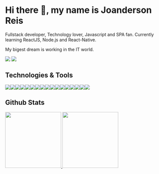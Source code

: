 # Hi there 👋, my name is Joanderson Reis

Fullstack developer, Technology lover, Javascript and SPA fan. Currently learning ReactJS, Node.js and React-Native.
<br/>

My bigest dream is working in the IT world.

<a href="https://wa.me/5574999269460"><img src="https://img.shields.io/badge/WhatsApp-FFF?style=for-the-badge&logo=whatsapp&logoColor=whit" /></a>
<a href="https://www.linkedin.com/in/joanderson-reis-566365182/"><img src="https://img.shields.io/badge/LinkedIn-0077B5?style=for-the-badge&logo=linkedin&logoColor=white" /></a>

## Technologies & Tools

<div style="display: flex">
   <img src="https://img.shields.io/badge/HTML5-E34F26?style=for-the-badge&logo=html5&logoColor=white" />
  <img src="https://img.shields.io/badge/CSS3-1572B6?style=for-the-badge&logo=css3&logoColor=white" />
  <img src="https://img.shields.io/badge/JavaScript-323330?style=for-the-badge&logo=javascript&logoColor=F7DF1E" />
  <img src="https://img.shields.io/badge/TypeScript-007ACC?style=for-the-badge&logo=typescript&logoColor=white" />
  <img src="https://img.shields.io/badge/Node.js-339933?style=for-the-badge&logo=nodedotjs&logoColor=white" />
  <img src="https://img.shields.io/badge/React-20232A?style=for-the-badge&logo=react&logoColor=61DAFB" />
  <img src="https://img.shields.io/badge/React_Native-20232A?style=for-the-badge&logo=react&logoColor=61DAFB" />
  <img src="https://img.shields.io/badge/npm-CB3837?style=for-the-badge&logo=npm&logoColor=white" />
  <img src="https://img.shields.io/badge/Yarn-2C8EBB?style=for-the-badge&logo=yarn&logoColor=white" />
  <img src="https://img.shields.io/badge/Express.js-000000?style=for-the-badge&logo=express&logoColor=white" />
  <img src="https://img.shields.io/badge/Docker-2CA5E0?style=for-the-badge&logo=docker&logoColor=white" />
  <img src="https://img.shields.io/badge/next.js-000000?style=for-the-badge&logo=nextdotjs&logoColor=white" />
  <img src="https://img.shields.io/badge/Git-F05032?style=for-the-badge&logo=git&logoColor=white" />
  <img src="https://img.shields.io/badge/Insomnia-5849be?style=for-the-badge&logo=Insomnia&logoColor=white" />
  <img src="https://img.shields.io/badge/MongoDB-4EA94B?style=for-the-badge&logo=mongodb&logoColor=white" />
  <img src="https://img.shields.io/badge/SQLite-07405E?style=for-the-badge&logo=sqlite&logoColor=white" />
  <img src="https://img.shields.io/badge/Realm-39477F?style=for-the-badge&logo=realm&logoColor=white" />
</div>

## Github Stats
<div>
   <a href="http://github.com/JoandersonReis">
      <img height="180em" src="https://github-readme-stats.vercel.app/api?username=JoandersonReis&show_icons=true&theme=radical" />
      <img height="180em" src="https://github-readme-stats.vercel.app/api/top-langs/?username=JoandersonReis&layout=compact&theme=radical" />
   </a>
</div>
